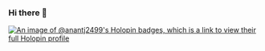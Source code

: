 ### Hi there 👋

<!--
**Anantj2499/Anantj2499** is a ✨ _special_ ✨ repository because its `README.md` (this file) appears on your GitHub profile.

Here are some ideas to get you started:

- 🔭 I’m currently working on ...
- 🌱 I’m currently learning ...
- 👯 I’m looking to collaborate on ...
- 🤔 I’m looking for help with ...
- 💬 Ask me about ...
- 📫 How to reach me: ...
- 😄 Pronouns: ...
- ⚡ Fun fact: ...
-->
[![An image of @anantj2499's Holopin badges, which is a link to view their full Holopin profile](https://holopin.me/anantj2499)](https://holopin.io/@anantj2499)
